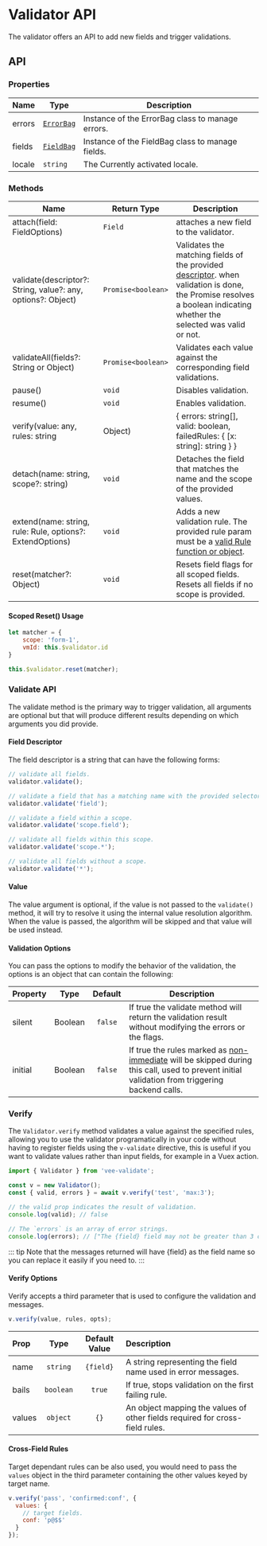 # Validator API

The validator offers an API to add new fields and trigger validations.

## API

### Properties

|Name  | Type  | Description  |
|---------|---------|---------|
| errors | [`ErrorBag`](/api/errorbag.md)| Instance of the ErrorBag class to manage errors. |
| fields     | [`FieldBag`](https://github.com/baianat/vee-validate/blob/master/src/core/fieldBag.js)| Instance of the FieldBag class to manage fields. |
| locale | `string` | The Currently activated locale. |

### Methods

|Name  | Return Type  |Description  |
|---------|---------|---------|
| attach(field: FieldOptions) | `Field` | attaches a new field to the validator. |
| validate(descriptor?: String, value?: any, options?: Object) | `Promise<boolean>` | Validates the matching fields of the provided [descriptor](#field-descriptor). when validation is done, the Promise resolves a boolean indicating whether the selected was valid or not. |
| validateAll(fields?: String or Object) | `Promise<boolean>` | Validates each value against the corresponding field validations. |
| pause() | `void` | Disables validation. |
| resume() | `void` | Enables validation. |
| verify(value: any, rules: string | Object) | { errors: string[], valid: boolean, failedRules: { [x: string]: string } } | [verify method](#verify) |
| detach(name: string, scope?: string) | `void` | Detaches the field that matches the name and the scope of the provided values. |
| extend(name: string, rule: Rule, options?: ExtendOptions) | `void` | Adds a new validation rule. The provided rule param must be a [valid Rule function or object](/guide/custom-rules.md). |
| reset(matcher?: Object) | `void` | Resets field flags for all scoped fields. Resets all fields if no scope is provided. |

#### Scoped Reset() Usage
```js
let matcher = {
    scope: 'form-1',
    vmId: this.$validator.id
}

this.$validator.reset(matcher);
```

### Validate API

The validate method is the primary way to trigger validation, all arguments are optional but that will produce different results depending on which arguments you did provide.

#### Field Descriptor

The field descriptor is a string that can have the following forms:

```js
// validate all fields.
validator.validate();

// validate a field that has a matching name with the provided selector.
validator.validate('field');

// validate a field within a scope.
validator.validate('scope.field');

// validate all fields within this scope.
validator.validate('scope.*');

// validate all fields without a scope.
validator.validate('*');
```

#### Value

The value argument is optional, if the value is not passed to the `validate()` method, it will try to resolve it using the internal value resolution algorithm. When the value is passed, the algorithm will be skipped and that value will be used instead.

#### Validation Options

You can pass the options to modify the behavior of the validation, the options is an object that can contain the following:

|Property |Type       |Default    |Description  |
|---------|:---------:|:---------:|-------------|
|silent   | Boolean   | `false`   | If true the validate method will return the validation result without modifying the errors or the flags. |
|initial  | Boolean   | `false`   | If true the rules marked as [non-immediate](/guide/custom-rules.md#non-immediate-rules) will be skipped during this call, used to prevent initial validation from triggering backend calls. |

### Verify

The `Validator.verify` method validates a value against the specified rules, allowing you to use the validator programatically in your code without having to register fields using the `v-validate` directive, this is useful if you want to validate values rather than input fields, for example in a Vuex action.

```js
import { Validator } from 'vee-validate';

const v = new Validator();
const { valid, errors } = await v.verify('test', 'max:3');

// the valid prop indicates the result of validation.
console.log(valid); // false

// The `errors` is an array of error strings.
console.log(errors); // ["The {field} field may not be greater than 3 characters."]
```

::: tip
  Note that the messages returned will have {field} as the field name so you can replace it easily if you need to.
:::

#### Verify Options

Verify accepts a third parameter that is used to configure the validation and messages.

```js
v.verify(value, rules, opts);
```

|Prop     |Type       | Default Value | Description                                                                  |
|:--------|:---------:|:-------------:|:-----------------------------------------------------------------------------|
|name     | `string`  | `{field}`     | A string representing the field name used in error messages.                 |
|bails    | `boolean` |  `true`       | If true, stops validation on the first failing rule.                         |
|values   | `object`  |    `{}`       | An object mapping the values of other fields required for cross-field rules. |

#### Cross-Field Rules

Target dependant rules can be also used, you would need to pass the `values` object in the third parameter containing the other values keyed by target name.

```js
v.verify('pass', 'confirmed:conf', {
  values: {
    // target fields.
    conf: 'p@$$'
  }
});
```